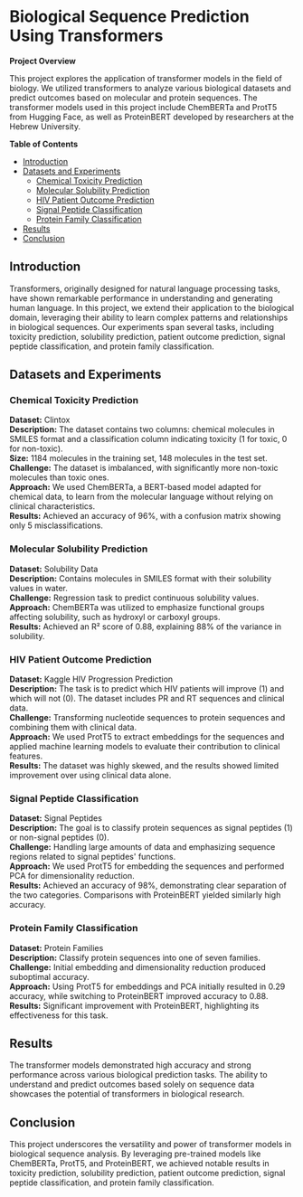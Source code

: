 # Biological Sequence Prediction Using Transformers

**Project Overview**

This project explores the application of transformer models in the field of biology. We utilized transformers to analyze various biological datasets and predict outcomes based on molecular and protein sequences. The transformer models used in this project include ChemBERTa and ProtT5 from Hugging Face, as well as ProteinBERT developed by researchers at the Hebrew University.

**Table of Contents**

- [Introduction](#introduction)
- [Datasets and Experiments](#datasets-and-experiments)
  - [Chemical Toxicity Prediction](#chemical-toxicity-prediction)
  - [Molecular Solubility Prediction](#molecular-solubility-prediction)
  - [HIV Patient Outcome Prediction](#hiv-patient-outcome-prediction)
  - [Signal Peptide Classification](#signal-peptide-classification)
  - [Protein Family Classification](#protein-family-classification)
- [Results](#results)
- [Conclusion](#conclusion)

## Introduction

Transformers, originally designed for natural language processing tasks, have shown remarkable performance in understanding and generating human language. In this project, we extend their application to the biological domain, leveraging their ability to learn complex patterns and relationships in biological sequences. Our experiments span several tasks, including toxicity prediction, solubility prediction, patient outcome prediction, signal peptide classification, and protein family classification.

## Datasets and Experiments

### Chemical Toxicity Prediction

**Dataset:** Clintox  
**Description:** The dataset contains two columns: chemical molecules in SMILES format and a classification column indicating toxicity (1 for toxic, 0 for non-toxic).  
**Size:** 1184 molecules in the training set, 148 molecules in the test set.  
**Challenge:** The dataset is imbalanced, with significantly more non-toxic molecules than toxic ones.  
**Approach:** We used ChemBERTa, a BERT-based model adapted for chemical data, to learn from the molecular language without relying on clinical characteristics.  
**Results:** Achieved an accuracy of 96%, with a confusion matrix showing only 5 misclassifications.

### Molecular Solubility Prediction

**Dataset:** Solubility Data  
**Description:** Contains molecules in SMILES format with their solubility values in water.  
**Challenge:** Regression task to predict continuous solubility values.  
**Approach:** ChemBERTa was utilized to emphasize functional groups affecting solubility, such as hydroxyl or carboxyl groups.  
**Results:** Achieved an R² score of 0.88, explaining 88% of the variance in solubility.

### HIV Patient Outcome Prediction

**Dataset:** Kaggle HIV Progression Prediction  
**Description:** The task is to predict which HIV patients will improve (1) and which will not (0). The dataset includes PR and RT sequences and clinical data.  
**Challenge:** Transforming nucleotide sequences to protein sequences and combining them with clinical data.  
**Approach:** We used ProtT5 to extract embeddings for the sequences and applied machine learning models to evaluate their contribution to clinical features.  
**Results:** The dataset was highly skewed, and the results showed limited improvement over using clinical data alone.

### Signal Peptide Classification

**Dataset:** Signal Peptides  
**Description:** The goal is to classify protein sequences as signal peptides (1) or non-signal peptides (0).  
**Challenge:** Handling large amounts of data and emphasizing sequence regions related to signal peptides' functions.  
**Approach:** We used ProtT5 for embedding the sequences and performed PCA for dimensionality reduction.  
**Results:** Achieved an accuracy of 98%, demonstrating clear separation of the two categories. Comparisons with ProteinBERT yielded similarly high accuracy.

### Protein Family Classification

**Dataset:** Protein Families  
**Description:** Classify protein sequences into one of seven families.  
**Challenge:** Initial embedding and dimensionality reduction produced suboptimal accuracy.  
**Approach:** Using ProtT5 for embeddings and PCA initially resulted in 0.29 accuracy, while switching to ProteinBERT improved accuracy to 0.88.  
**Results:** Significant improvement with ProteinBERT, highlighting its effectiveness for this task.

## Results

The transformer models demonstrated high accuracy and strong performance across various biological prediction tasks. The ability to understand and predict outcomes based solely on sequence data showcases the potential of transformers in biological research.

## Conclusion

This project underscores the versatility and power of transformer models in biological sequence analysis. By leveraging pre-trained models like ChemBERTa, ProtT5, and ProteinBERT, we achieved notable results in toxicity prediction, solubility prediction, patient outcome prediction, signal peptide classification, and protein family classification.
